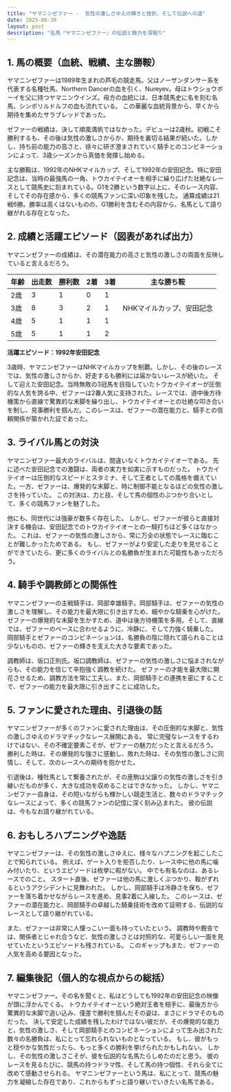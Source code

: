 ```yaml
---
title: "ヤマニンゼファー -  気性の激しさゆえの輝きと挫折、そして伝説への道"
date: 2025-06-30
layout: post
description: "名馬『ヤマニンゼファー』の伝説と魅力を深堀り"
---
```


## 1. 馬の概要（血統、戦績、主な勝鞍）

ヤマニンゼファーは1989年生まれの芦毛の競走馬。父はノーザンダンサー系を代表する名種牡馬、Northern Dancerの血を引く、Nureyev。母はトウショウボーイを父に持つヤマニンウインズ。母方の血統には、日本競馬史に名を刻む名馬、シンボリルドルフの血も流れている。  この華麗な血統背景から、早くから期待を集めたサラブレッドであった。

ゼファーの戦績は、決して順風満帆ではなかった。デビューは2歳秋。初戦こそ勝利するも、その後は気性の激しさからか、期待を裏切る結果が続いた。しかし、持ち前の能力の高さと、徐々に研ぎ澄まされていく騎手とのコンビネーションによって、3歳シーズンから真価を発揮し始める。

主な勝鞍は、1992年のNHKマイルカップ、そして1992年の安田記念。特に安田記念は、当時の最強馬の一角、トウカイテイオーを相手に繰り広げた壮絶なレースとして競馬史に刻まれている。G1を2勝という数字以上に、そのレース内容、そしてその存在感から、多くの競馬ファンに深い印象を残した。  通算成績は21戦6勝。勝率は高くはないものの、G1勝利を含むその内容から、名馬として語り継がれる存在となった。


## 2. 成績と活躍エピソード（図表があれば出力）

ヤマニンゼファーの成績は、その潜在能力の高さと気性の激しさの両面を反映していると言えるだろう。

| 年齢 | 出走数 | 勝利数 | 2着 | 3着 | 主な勝ち鞍 |
|---|---|---|---|---|---|
| 2歳 | 3 | 1 | 0 | 1 |  |
| 3歳 | 8 | 3 | 2 | 1 | NHKマイルカップ、安田記念 |
| 4歳 | 5 | 1 | 1 | 1 |  |
| 5歳 | 5 | 1 | 1 | 2 |  |


**活躍エピソード：1992年安田記念**

3歳時、ヤマニンゼファーはNHKマイルカップを制覇。しかし、その後のレースでは、気性の激しさからか、好走するも勝利には届かないレースが続いた。  そして迎えた安田記念。当時無敗の3冠馬を目指していたトウカイテイオーが圧倒的な人気を誇る中、ゼファーは2番人気に支持された。レースでは、道中後方待機策から直線で驚異的な末脚を繰り出し、トウカイテイオーとの壮絶な叩き合いを制し、見事勝利を掴んだ。このレースは、ゼファーの潜在能力と、騎手との信頼関係が築かれた証であった。


## 3. ライバル馬との対決

ヤマニンゼファー最大のライバルは、間違いなくトウカイテイオーである。  先に述べた安田記念での激闘は、両者の実力を如実に示すものだった。  トウカイテイオーは圧倒的なスピードとスタミナ、そして王者としての風格を備えていた。一方、ゼファーは、爆発的な末脚と、時に制御不能となるほどの気性の激しさを持っていた。  この対決は、力と技、そして馬の個性のぶつかり合いとして、多くの競馬ファンを魅了した。

他にも、同世代には強豪が数多く存在した。  しかし、ゼファーが彼らと直接対決する機会は、安田記念でのトウカイテイオーとの一騎打ちほど多くはなかった。  これは、ゼファーの気性の激しさから、常に万全の状態でレースに臨むことが難しかったためである。  もし、ゼファーがより安定した走りを見せることができていたら、更に多くのライバルとの名勝負が生まれた可能性もあっただろう。


## 4. 騎手や調教師との関係性

ヤマニンゼファーの主戦騎手は、岡部幸雄騎手。岡部騎手は、ゼファーの気性の激しさを理解し、その能力を最大限に引き出すため、細やかな騎乗を心がけた。  ゼファーの爆発的な末脚を生かすため、道中は後方待機策を多用。そして、直線では、ゼファーのペースに合わせるように、冷静に、そして力強く騎乗した。  岡部騎手とゼファーのコンビネーションは、名勝負の陰に隠れて語られることは少ないものの、ゼファーの輝きを支えた大きな要素であった。


調教師は、坂口正則氏。坂口調教師は、ゼファーの気性の激しさに悩まされながらも、その能力を信じて辛抱強く調教を続けた。  ゼファーの才能を最大限に開花させるため、調教方法を常に工夫し、また、岡部騎手との連携を密にすることで、ゼファーの能力を最大限に引き出すことに成功した。


## 5. ファンに愛された理由、引退後の話

ヤマニンゼファーが多くのファンに愛された理由は、その圧倒的な末脚と、気性の激しさゆえのドラマチックなレース展開にある。  常に完璧なレースをするわけではない、その不確定要素こそが、ゼファーの魅力だったと言えるだろう。  勝利した時は、その爆発的な強さに感動し、敗れた時は、その気性の激しさに同情し、そして、次のレースへの期待を抱かせた。

引退後は、種牡馬として繋養されたが、その産駒は父譲りの気性の激しさを引き継いだものが多く、大きな成功を収めることはできなかった。  しかし、ヤマニンゼファー自身は、その短いながらも輝かしい競走生活と、数々のドラマチックなレースによって、多くの競馬ファンの記憶に深く刻み込まれた。  彼の伝説は、今もなお語り継がれている。


## 6. おもしろハプニングや逸話

ヤマニンゼファーは、その気性の激しさゆえに、様々なハプニングを起こしたことで知られている。  例えば、ゲート入りを拒否したり、レース中に他の馬に噛み付いたり、というエピソードは枚挙に暇がない。  中でも有名なのは、あるレースでのこと。  スタート直後、ゼファーは他の馬に激しくぶつかり、鞍がずれるというアクシデントに見舞われた。  しかし、岡部騎手は冷静さを保ち、ゼファーを落ち着かせながらレースを進め、見事2着に入線した。  このレースは、ゼファーの潜在能力と、岡部騎手の卓越した騎乗技術を改めて証明する、伝説的なレースとして語り継がれている。


また、ゼファーは非常に人懐っこい一面も持っていたという。  調教時や厩舎では、関係者とじゃれ合うなど、気性の激しさとは対照的な、可愛らしい一面を見せていたというエピソードも残されている。  このギャップもまた、ゼファーの人気を高める要因となった。


## 7. 編集後記（個人的な視点からの総括）

ヤマニンゼファー。その名を聞くと、私はどうしても1992年の安田記念の映像が頭に浮かんでくる。  トウカイテイオーという絶対王者を相手に、最後方から驚異的な末脚で追い込み、僅差で勝利を掴んだその姿は、まさにドラマそのものだった。  決して安定した成績を残したわけではない彼だが、その爆発的な能力と、気性の激しさ、そして岡部騎手とのコンビネーションによって生み出された数々の名勝負は、私にとって忘れられないものとなっている。  もし、彼がもっと穏やかな気性だったら、もっと多くの勝利を挙げられたかもしれない。  しかし、その気性の激しさこそが、彼を伝説的な名馬たらしめたのだと思う。  彼のレースを見るたびに、競馬の持つドラマ性、そして馬の持つ個性、それら全てに改めて感動させられる。  ヤマニンゼファーという馬は、私にとって、競馬の魅力を凝縮した存在であり、これからもずっと語り継いでいきたい名馬である。
